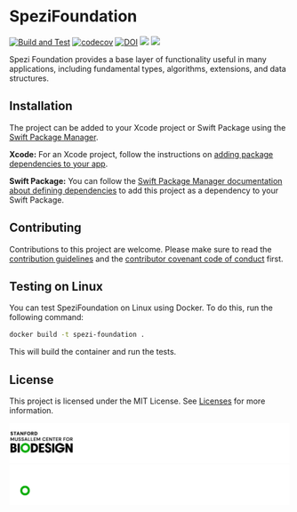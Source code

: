 <!--
                  
This source file is part of the Stanford Spezi open-source project

SPDX-FileCopyrightText: 2022 Stanford University and the project authors (see CONTRIBUTORS.md)

SPDX-License-Identifier: MIT
             
-->

# SpeziFoundation

[![Build and Test](https://github.com/StanfordSpezi/SpeziFoundation/actions/workflows/build-and-test.yml/badge.svg)](https://github.com/StanfordSpezi/SpeziFoundation/actions/workflows/build-and-test.yml)
[![codecov](https://codecov.io/gh/StanfordSpezi/SpeziFoundation/graph/badge.svg?token=9S5PQRVKF8)](https://codecov.io/gh/StanfordSpezi/SpeziFoundation)
[![DOI](https://zenodo.org/badge/DOI/10.5281/zenodo.10077558.svg)](https://doi.org/10.5281/zenodo.10077558)
[![](https://img.shields.io/endpoint?url=https%3A%2F%2Fswiftpackageindex.com%2Fapi%2Fpackages%2FStanfordSpezi%2FSpeziFoundation%2Fbadge%3Ftype%3Dswift-versions)](https://swiftpackageindex.com/StanfordSpezi/SpeziFoundation)
[![](https://img.shields.io/endpoint?url=https%3A%2F%2Fswiftpackageindex.com%2Fapi%2Fpackages%2FStanfordSpezi%2FSpeziFoundation%2Fbadge%3Ftype%3Dplatforms)](https://swiftpackageindex.com/StanfordSpezi/SpeziFoundation)

Spezi Foundation provides a base layer of functionality useful in many applications, including fundamental types, algorithms, extensions, and data structures.


## Installation

The project can be added to your Xcode project or Swift Package using the [Swift Package Manager](https://github.com/apple/swift-package-manager).

**Xcode:** For an Xcode project, follow the instructions on [adding package dependencies to your app](https://developer.apple.com/documentation/xcode/adding-package-dependencies-to-your-app).

**Swift Package:** You can follow the [Swift Package Manager documentation about defining dependencies](https://github.com/apple/swift-package-manager/blob/main/Documentation/Usage.md#defining-dependencies) to add this project as a dependency to your Swift Package.


## Contributing

Contributions to this project are welcome. Please make sure to read the [contribution guidelines](https://github.com/StanfordSpezi/.github/blob/main/CONTRIBUTING.md) and the [contributor covenant code of conduct](https://github.com/StanfordSpezi/.github/blob/main/CODE_OF_CONDUCT.md) first.

## Testing on Linux

You can test SpeziFoundation on Linux using Docker. To do this, run the following command:

```bash
docker build -t spezi-foundation .
```

This will build the container and run the tests.


## License

This project is licensed under the MIT License. See [Licenses](https://github.com/StanfordSpezi/Spezi/tree/main/LICENSES) for more information.

![Spezi Footer](https://raw.githubusercontent.com/StanfordSpezi/.github/main/assets/Footer.png#gh-light-mode-only)
![Spezi Footer](https://raw.githubusercontent.com/StanfordSpezi/.github/main/assets/Footer~dark.png#gh-dark-mode-only)
